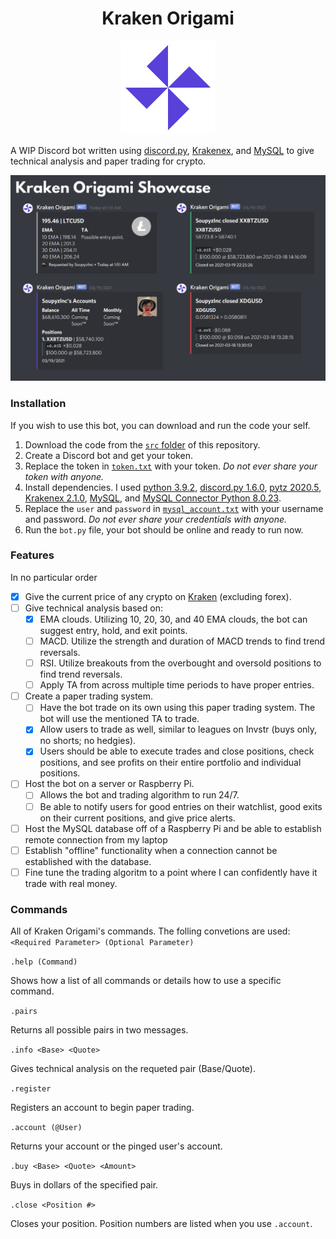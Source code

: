 <h1 align="center" >Kraken Origami</h1>
<p align="center">
  <img width="150" src="https://github.com/SoupyzInc/KrakenOrigami/blob/main/Wiki/K.png" alt="Kraken Origami Logo">
</p>

A WIP Discord bot written using [discord.py](https://github.com/Rapptz/discord.py), [Krakenex](https://github.com/veox/python3-krakenex), and [MySQL](https://dev.mysql.com/downloads/installer/) to give technical analysis and paper trading for crypto.

![A showcase of some of Kraken Origami's commands.](https://github.com/SoupyzInc/KrakenOrigami/blob/main/Wiki/Kraken_Showcase.png)

### Installation 
If you wish to use this bot, you can download and run the code your self.
1. Download the code from the [`src` folder](https://github.com/SoupyzInc/KrakenOrigami/tree/main/src) of this repository.
2. Create a Discord bot and get your token.
3. Replace the token in [`token.txt`](https://github.com/SoupyzInc/KrakenOrigami/blob/main/src/token.txt) with your token. _Do not ever share your token with anyone._
5. Install dependencies. I used [python 3.9.2](https://www.python.org/downloads/), [discord.py 1.6.0](https://github.com/Rapptz/discord.py), [pytz 2020.5](https://pypi.org/project/pytz/), [Krakenex 2.1.0](https://github.com/veox/python3-krakenex), [MySQL](https://dev.mysql.com/downloads/installer/), and [MySQL Connector Python 8.0.23](https://dev.mysql.com/downloads/connector/python/).
6. Replace the `user` and `password` in [`mysql_account.txt`](https://github.com/SoupyzInc/KrakenOrigami/blob/main/src/sql_account.txt) with your username and password. _Do not ever share your credentials with anyone._
7. Run the `bot.py` file, your bot should be online and ready to run now.

### Features
In no particular order
- [x] Give the current price of any crypto on [Kraken](https://api.kraken.com/0/public/AssetPairs) (excluding forex).
- [ ] Give technical analysis based on:
  - [x] EMA clouds. Utilizing 10, 20, 30, and 40 EMA clouds, the bot can suggest entry, hold, and exit points.
  - [ ] MACD. Utilize the strength and duration of MACD trends to find trend reversals.
  - [ ] RSI. Utilize breakouts from the overbought and oversold positions to find trend reversals.
  - [ ] Apply TA from across multiple time periods to have proper entries.
- [ ] Create a paper trading system.
  - [ ] Have the bot trade on its own using this paper trading system. The bot will use the mentioned TA to trade.
  - [x] Allow users to trade as well, similar to leagues on Invstr (buys only, no shorts; no hedgies).
  - [x] Users should be able to execute trades and close positions, check positions, and see profits on their entire portfolio and individual positions.
- [ ] Host the bot on a server or Raspberry Pi.
  - [ ] Allows the bot and trading algorithm to run 24/7.
  - [ ] Be able to notify users for good entries on their watchlist, good exits on their current positions, and give price alerts.
- [ ] Host the MySQL database off of a Raspberry Pi and be able to establish remote connection from my laptop
- [ ] Establish "offline" functionality when a connection cannot be established with the database.
- [ ] Fine tune the trading algoritm to a point where I can confidently have it trade with real money.

### Commands
All of Kraken Origami's commands. The folling convetions are used: `<Required Parameter> (Optional Parameter)`

`.help (Command)`

Shows how a list of all commands or details how to use a specific command.

`.pairs`

Returns all possible pairs in two messages.

`.info <Base> <Quote>`

Gives technical analysis on the requeted pair (Base/Quote).

`.register`

Registers an account to begin paper trading.

`.account (@User)`

Returns your account or the pinged user's account.

`.buy <Base> <Quote> <Amount>`

Buys <Amount> in dollars of the specified pair.
  
`.close <Position #>`

Closes your position. Position numbers are listed when you use `.account`.
